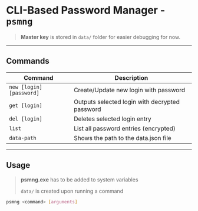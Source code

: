 # CLI-Based Password Manager - `psmng`

> **Master key** is stored in `data/` folder for easier debugging for now.

---

## Commands
| Command                | Description                                       |
|------------------------|---------------------------------------------------|
| `new [login] [password]` | Create/Update new login with password           |
| `get [login]`            | Outputs selected login with decrypted password  |
| `del [login]`            | Deletes selected login entry                    |
| `list`                   | List all password entries (encrypted)           |
| `data-path `             | Shows the path to the data.json file            |

---

## Usage
> **psmng.exe** has to be added to system variables
>
> `data/` is created upon running a command
```bash
psmng <command> [arguments]
```
